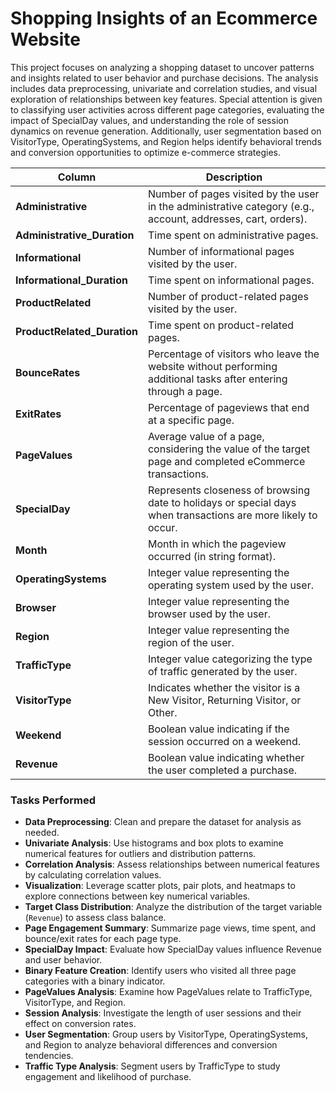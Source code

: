 # Shopping Insights of an Ecommerce Website

This project focuses on analyzing a shopping dataset to uncover patterns and insights related to user behavior and purchase decisions. The analysis includes data preprocessing, univariate and correlation studies, and visual exploration of relationships between key features. Special attention is given to classifying user activities across different page categories, evaluating the impact of SpecialDay values, and understanding the role of session dynamics on revenue generation. Additionally, user segmentation based on VisitorType, OperatingSystems, and Region helps identify behavioral trends and conversion opportunities to optimize e-commerce strategies.

| **Column**                | **Description**                                                                                                                                           |
|---------------------------|-----------------------------------------------------------------------------------------------------------------------------------------------------------|
| **Administrative**         | Number of pages visited by the user in the administrative category (e.g., account, addresses, cart, orders).                                             |
| **Administrative_Duration**| Time spent on administrative pages.                                                                                                                       |
| **Informational**          | Number of informational pages visited by the user.                                                                                                       |
| **Informational_Duration** | Time spent on informational pages.                                                                                                                        |
| **ProductRelated**         | Number of product-related pages visited by the user.                                                                                                     |
| **ProductRelated_Duration**| Time spent on product-related pages.                                                                                                                      |
| **BounceRates**            | Percentage of visitors who leave the website without performing additional tasks after entering through a page.                                           |
| **ExitRates**              | Percentage of pageviews that end at a specific page.                                                                                                     |
| **PageValues**             | Average value of a page, considering the value of the target page and completed eCommerce transactions.                                                   |
| **SpecialDay**             | Represents closeness of browsing date to holidays or special days when transactions are more likely to occur.                                            |
| **Month**                  | Month in which the pageview occurred (in string format).                                                                                                 |
| **OperatingSystems**       | Integer value representing the operating system used by the user.                                                                                        |
| **Browser**                | Integer value representing the browser used by the user.                                                                                                 |
| **Region**                 | Integer value representing the region of the user.                                                                                                      |
| **TrafficType**            | Integer value categorizing the type of traffic generated by the user.                                                                                    |
| **VisitorType**            | Indicates whether the visitor is a New Visitor, Returning Visitor, or Other.                                                                             |
| **Weekend**                | Boolean value indicating if the session occurred on a weekend.                                                                                           |
| **Revenue**                | Boolean value indicating whether the user completed a purchase.                                                                                           |


### Tasks Performed

- **Data Preprocessing**: Clean and prepare the dataset for analysis as needed.  
- **Univariate Analysis**: Use histograms and box plots to examine numerical features for outliers and distribution patterns.  
- **Correlation Analysis**: Assess relationships between numerical features by calculating correlation values.  
- **Visualization**: Leverage scatter plots, pair plots, and heatmaps to explore connections between key numerical variables.  
- **Target Class Distribution**: Analyze the distribution of the target variable (`Revenue`) to assess class balance.  
- **Page Engagement Summary**: Summarize page views, time spent, and bounce/exit rates for each page type.  
- **SpecialDay Impact**: Evaluate how SpecialDay values influence Revenue and user behavior.  
- **Binary Feature Creation**: Identify users who visited all three page categories with a binary indicator.  
- **PageValues Analysis**: Examine how PageValues relate to TrafficType, VisitorType, and Region.  
- **Session Analysis**: Investigate the length of user sessions and their effect on conversion rates.  
- **User Segmentation**: Group users by VisitorType, OperatingSystems, and Region to analyze behavioral differences and conversion tendencies.  
- **Traffic Type Analysis**: Segment users by TrafficType to study engagement and likelihood of purchase.  
